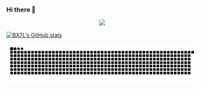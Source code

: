 ### Hi there 👋
<div align="center">
  <a href="https://github.com/BX7L">
  <img height="180em" src="https://github-readme-stats.vercel.app/api?username=rafaballerini&show_icons=true&theme=dracula&include_all_commits=true&count_private=true"/>
</div>

![BX7L's GitHub stats](https://github-readme-stats.vercel.app/api?username=BX7L&show_icons=true&theme=radical)


![Snake animation](https://github.com/BX7L/BX7L/blob/output/github-contribution-grid-snake.svg)
